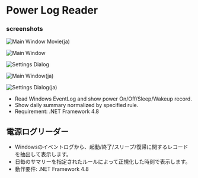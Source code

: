 # Power Log Reader

### screenshots

![Main Window Movie(ja)](../../wiki/screenshots/PowerLogReader.gif)

![Main Window](../../wiki/screenshots/Screenshot_MainWindow.png)

![Settings Dialog](../../wiki/screenshots/Screenshot_SettingsDialog.png)

![Main Window(ja)](../../wiki/screenshots/Screenshot_MainWindow.ja.png)

![Settings Dialog(ja)](../../wiki/screenshots/Screenshot_SettingsDialog.ja.png)

* Read Windows EventLog and show power On/Off/Sleep/Wakeup record.
* Show daily summary normalized by specified rule.
* Requirement: .NET Framework 4.8

## 電源ログリーダー

* Windowsのイベントログから、起動/終了/スリープ/復帰に関するレコードを抽出して表示します。
* 日毎のサマリーを指定されたルールによって正規化した時刻で表示します。
* 動作要件: .NET Framework 4.8
